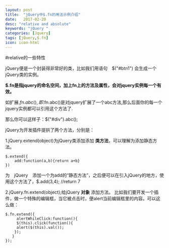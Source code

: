 ```yaml
---
layout: post
title:  "jQuery中$.fn的用法示例介绍"
date:   2017-02-20
desc: "relative and absolute"
keywords: "jQuery "
categories: [Jquery]
tags: [jQuery,$.fn]
icon: icon-html
---
```


#relative的一些特性

jQuery便是一个封装得非常好的类，比如我们用语句　$("#btn1") 会生成一个 jQuery类的实例。

 **$.fn是指jquery的命名空间，加上fn上的方法及属性，会对jquery实例每一个有效。**

如扩展$.fn.abc(),即$.fn.abc()是对jquery扩展了一个abc方法,那么后面你的每一个jquery实例都可以引用这个方法了. 

那么你可以这样子：$("#div").abc(); 


jQuery为开发插件提拱了两个方法，分别是： 

1.jQuery.extend(object)为jQuery类添加添加 **类方法**，可以理解为添加静态方法。 

    $.extend({
        add:function(a,b){return a+b}
    })

为　jQuery　添加一个为add的“静态方法”，之后便可以在引入jQuery的地方，使用这个方法了，$.add(3,4); //return 7 
     
2.jQuery.fn.extend(object);给jQuery **对象** 添加方法。 比如我们要开发一个插件，做一个特殊的编辑框，当它被点击时，便alert当前编辑框里的内容。可以这么做： 
    
    $.fn.extend({ 
         alertWhileClick:function(){ 
         $(this).click(function(){ 
         alert($(this).val()); 
        }); 
       } 
    }); 



